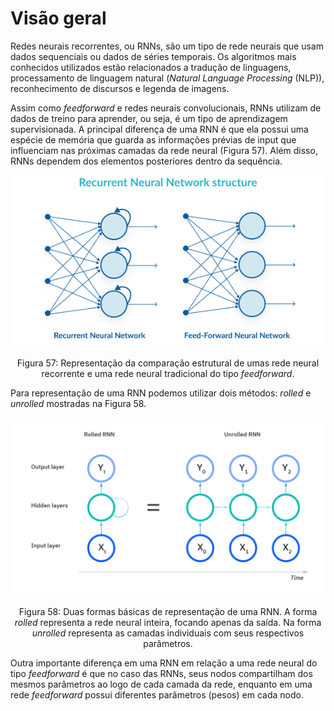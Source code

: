 # Visão geral

Redes neurais recorrentes, ou RNNs, são um tipo de rede neurais que usam dados sequenciais ou
dados de séries temporais. Os algoritmos mais conhecidos utilizados estão relacionados a tradução
de linguagens, processamento de linguagem natural (_Natural Language Processing_ (NLP)),
reconhecimento de discursos e legenda de imagens.

Assim como _feedforward_ e redes neurais convolucionais, RNNs utilizam de dados de treino para
aprender, ou seja, é um tipo de aprendizagem supervisionada. A principal diferença de uma RNN é
que ela possui uma espécie de memória que guarda as informações prévias de input que influenciam
nas próximas camadas da rede neural (Figura 57). Além disso, RNNs dependem dos elementos
posteriores dentro da sequência.

<p align="center">
  <img src="./img/57.png">
</p>

<p align="center">
Figura 57: Representação da comparação estrutural de umas rede neural recorrente e uma rede neural tradicional do
tipo <i>feedforward</i>.
</p>

Para representação de uma RNN podemos utilizar dois métodos: _rolled_ e _unrolled_ mostradas na
Figura 58.

<p align="center">
  <img src="./img/58.png">
</p>

<p align="center">
Figura 58: Duas formas básicas de representação de uma RNN. A forma <i>rolled</i> representa a rede neural inteira,
focando apenas da saída. Na forma <i>unrolled</i> representa as camadas individuais com seus respectivos parâmetros.
</p>

Outra importante diferença em uma RNN em relação a uma rede neural do tipo _feedforward_ é que
no caso das RNNs, seus nodos compartilham dos mesmos parâmetros ao logo de cada camada da
rede, enquanto em uma rede _feedforward_ possui diferentes parâmetros (pesos) em cada nodo.
